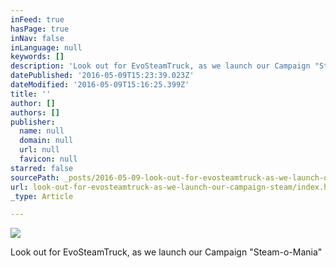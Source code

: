 ```yaml
---
inFeed: true
hasPage: true
inNav: false
inLanguage: null
keywords: []
description: 'Look out for EvoSteamTruck, as we launch our Campaign "Steam-o-Mania"'
datePublished: '2016-05-09T15:23:39.023Z'
dateModified: '2016-05-09T15:16:25.399Z'
title: ''
author: []
authors: []
publisher:
  name: null
  domain: null
  url: null
  favicon: null
starred: false
sourcePath: _posts/2016-05-09-look-out-for-evosteamtruck-as-we-launch-our-campaign-steam.md
url: look-out-for-evosteamtruck-as-we-launch-our-campaign-steam/index.html
_type: Article

---
```

![](https://the-grid-user-content.s3-us-west-2.amazonaws.com/bb52bc26-8a96-4c08-a56a-054cc6d82b9b.jpg)

Look out for EvoSteamTruck, as we launch our Campaign "Steam-o-Mania"